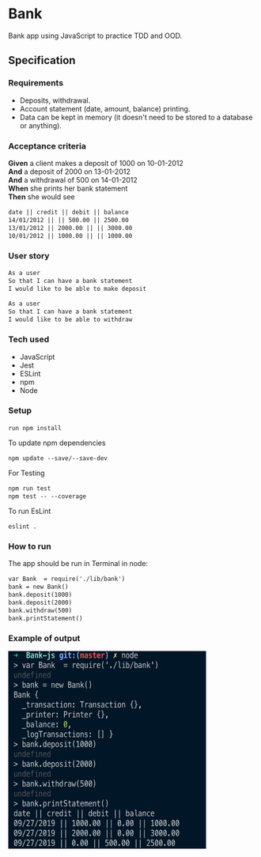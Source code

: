 # Bank

Bank app using JavaScript to practice TDD and OOD.

## Specification

### Requirements

* Deposits, withdrawal.
* Account statement (date, amount, balance) printing.
* Data can be kept in memory (it doesn't need to be stored to a database or anything).

### Acceptance criteria

**Given** a client makes a deposit of 1000 on 10-01-2012  
**And** a deposit of 2000 on 13-01-2012  
**And** a withdrawal of 500 on 14-01-2012  
**When** she prints her bank statement  
**Then** she would see

```
date || credit || debit || balance
14/01/2012 || || 500.00 || 2500.00
13/01/2012 || 2000.00 || || 3000.00
10/01/2012 || 1000.00 || || 1000.00
```

### User story

```
As a user
So that I can have a bank statement
I would like to be able to make deposit
```

```
As a user
So that I can have a bank statement
I would like to be able to withdraw
```

### Tech used

* JavaScript
* Jest
* ESLint
* npm
* Node

### Setup

```
run npm install
```

To update npm dependencies
```
npm update --save/--save-dev
```

For Testing
```
npm run test
npm test -- --coverage
```

To run EsLint
```
eslint . 
```
### How to run

The app should be run in Terminal in node:

```
var Bank  = require('./lib/bank')
bank = new Bank()
bank.deposit(1000)
bank.deposit(2000)
bank.withdraw(500)
bank.printStatement()
```
### Example of output

<img src="output.png" width="400px" height="400px">


